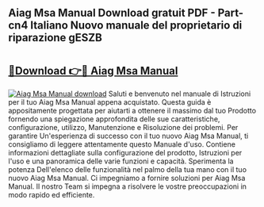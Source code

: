 ## Aiag Msa Manual Download gratuit PDF - Part-cn4 Italiano Nuovo manuale del proprietario di riparazione gESZB

# <h2><a href="http://dfewcp.blite.top/?on=Aiag+Msa+Manual">🔗Download 👉🔴 Aiag Msa Manual</a></h2>

[![Aiag Msa Manual download](https://i.imgur.com/lujVjoI.png)](http://dfewcp.blite.top/?on=Aiag+Msa+Manual)
Saluti e benvenuto nel manuale di Istruzioni per il tuo Aiag Msa Manual appena acquistato. Questa guida è appositamente progettata per aiutarti a ottenere il massimo dal tuo Prodotto fornendo una spiegazione approfondita delle sue caratteristiche, configurazione, utilizzo, Manutenzione e Risoluzione dei problemi. Per garantire Un'esperienza di successo con il tuo nuovo Aiag Msa Manual, ti consigliamo di leggere attentamente questo Manuale d'uso. Contiene informazioni dettagliate sulla configurazione del prodotto, Istruzioni per l'uso e una panoramica delle varie funzioni e capacità. Sperimenta la potenza Dell'elenco delle funzionalità nel palmo della tua mano con il tuo nuovo Aiag Msa Manual. Ci impegniamo a fornire soluzioni per Aiag Msa Manual. Il nostro Team si impegna a risolvere le vostre preoccupazioni in modo rapido ed efficiente.
